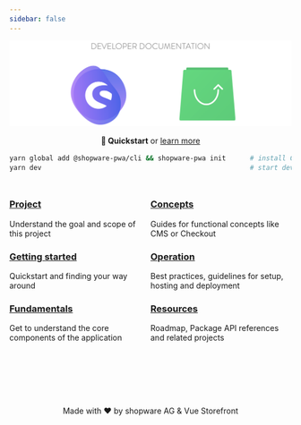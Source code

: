```yaml
---
sidebar: false
---
```


![showpare-vsf-banner](./landing/assets/shopware_vsf_banner.png)

<center>

**🚀 Quickstart** or [learn more](/landing/getting-started/)

</center>

```bash
yarn global add @shopware-pwa/cli && shopware-pwa init 		# install CLI & initialize project
yarn dev 													# start dev server
```

<div class="flex-container">

<div class="md-50">	

### [Project](/landing/project/)
Understand the goal and scope of this project

### [Getting started](/landing/getting-started/)
Quickstart and finding your way around

### [Fundamentals](/landing/fundamentals/) <Badge text="coming soon"/>
Get to understand the core components of the application 

</div>

<div class="md-50">
	
### [Concepts](/landing/concepts/)
Guides for functional concepts like CMS or Checkout

### [Operation](/landing/operation) <Badge text="coming soon"/>
Best practices, guidelines for setup, hosting and deployment

### [Resources](/landing/resources/)
Roadmap, Package API references and related projects

</div>

</div>

<center style="margin-top: 100px;">

Made with ❤️ by shopware AG & Vue Storefront

</center>

<style>
.flex-container {
	display: block;
	margin-top: 25px;
}

@media screen and (min-width: 720px) {
	.flex-container {
		display: flex;
	}

	.md-50 {
		width: 50%;
	}
}
</style>